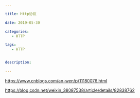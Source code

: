 ```yaml
---

title: Http协议

date: 2019-05-30

categories: 
   - HTTP

tags: 
   - HTTP 


description: 
​
---
```


https://www.cnblogs.com/an-wen/p/11180076.html



https://blog.csdn.net/weixin_38087538/article/details/82838762